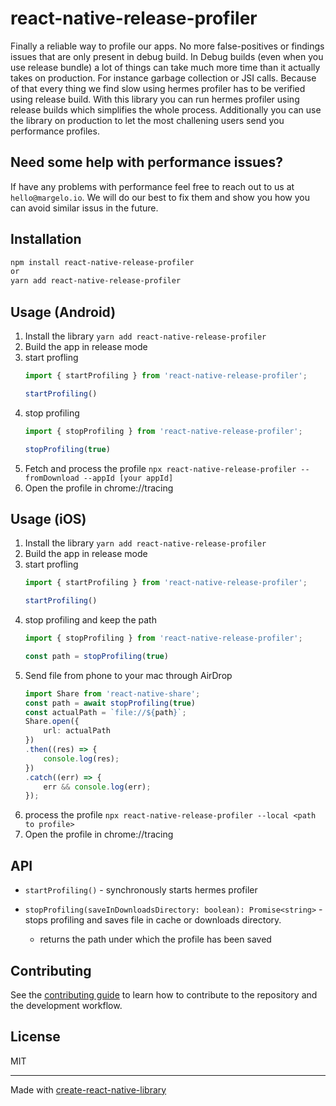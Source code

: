 # react-native-release-profiler

Finally a reliable way to profile our apps. No more false-positives or findings issues that are only present in debug build.
In Debug builds (even when you use release bundle) a lot of things can take much more time than it actually takes on production. 
For instance garbage collection or JSI calls. Because of that every thing we find slow using hermes profiler has to be verified using release build. With this library you can run hermes profiler using release builds which simplifies the whole process. Additionally you can use the library on production to let the most challening users send you performance profiles.

## Need some help with performance issues?

If have any problems with performance feel free to reach out to us at `hello@margelo.io`. We will do our best to fix them and show you how you can avoid similar issus in the future. 

## Installation

```sh
npm install react-native-release-profiler 
or
yarn add react-native-release-profiler
```

## Usage (Android)

1. Install the library `yarn add react-native-release-profiler`
2. Build the app in release mode
3. start profling 
   ```ts
   import { startProfiling } from 'react-native-release-profiler';

   startProfiling()
   ```
4. stop profiling
   ```ts
   import { stopProfiling } from 'react-native-release-profiler';

   stopProfiling(true)
   ```
5. Fetch and process the profile `npx react-native-release-profiler --fromDownload --appId [your appId]`
6. Open the profile in chrome://tracing

## Usage (iOS)

1. Install the library `yarn add react-native-release-profiler`
2. Build the app in release mode
3. start profling 
   ```ts
   import { startProfiling } from 'react-native-release-profiler';

   startProfiling()
   ```
4. stop profiling and keep the path
   ```ts
   import { stopProfiling } from 'react-native-release-profiler';

   const path = stopProfiling(true)
   ```
5. Send file from phone to your mac through AirDrop
    ```ts
    import Share from 'react-native-share';
    const path = await stopProfiling(true)
    const actualPath = `file://${path}`;
    Share.open({
        url: actualPath
    })
    .then((res) => {
        console.log(res);
    })
    .catch((err) => {
        err && console.log(err);
    });
    ```
6. process the profile `npx react-native-release-profiler --local <path to profile>`
7. Open the profile in chrome://tracing

## API
 
 - `startProfiling()` - synchronously starts hermes profiler
 
 - `stopProfiling(saveInDownloadsDirectory: boolean): Promise<string>` - stops profiling and saves file in cache or downloads directory.
    - returns the path under which the profile has been saved

## Contributing

See the [contributing guide](CONTRIBUTING.md) to learn how to contribute to the repository and the development workflow.

## License

MIT

---

Made with [create-react-native-library](https://github.com/callstack/react-native-builder-bob)
